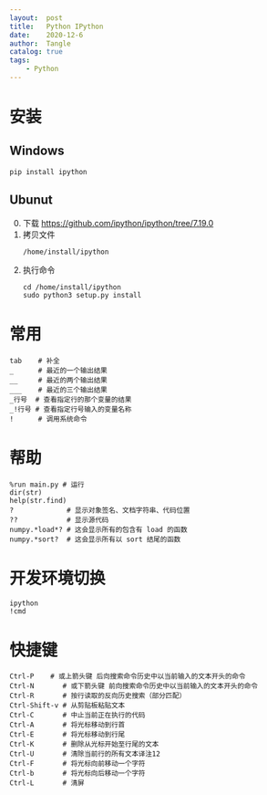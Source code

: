 ```yaml
---
layout:  post
title:   Python IPython
date:    2020-12-6
author:  Tangle
catalog: true
tags:
    - Python
---
```


# 安装

## Windows

```
pip install ipython
```

## Ubunut

0. 下载 <https://github.com/ipython/ipython/tree/7.19.0>
0. 拷贝文件
    ```
    /home/install/ipython
    ```
0. 执行命令
    ```
    cd /home/install/ipython
    sudo python3 setup.py install
    ```

# 常用

```
tab    # 补全
_      # 最近的一个输出结果
__     # 最近的两个输出结果
___    # 最近的三个输出结果
_行号  # 查看指定行的那个变量的结果
_!行号 # 查看指定行号输入的变量名称
!      # 调用系统命令
```

# 帮助

```
%run main.py # 运行
dir(str)
help(str.find)
?             # 显示对象签名、文档字符串、代码位置
??            # 显示源代码
numpy.*load*? # 这会显示所有的包含有 load 的函数
numpy.*sort?  # 这会显示所有以 sort 结尾的函数
```

# 开发环境切换

```
ipython
!cmd
```

# 快捷键

```
Ctrl-P    # 或上箭头键 后向搜索命令历史中以当前输入的文本开头的命令
Ctrl-N       # 或下箭头键 前向搜索命令历史中以当前输入的文本开头的命令
Ctrl-R       # 按行读取的反向历史搜索（部分匹配）
Ctrl-Shift-v # 从剪贴板粘贴文本
Ctrl-C       # 中止当前正在执行的代码
Ctrl-A       # 将光标移动到行首
Ctrl-E       # 将光标移动到行尾
Ctrl-K       # 删除从光标开始至行尾的文本
Ctrl-U       # 清除当前行的所有文本译注12
Ctrl-F       # 将光标向前移动一个字符
Ctrl-b       # 将光标向后移动一个字符 
Ctrl-L       # 清屏
```

